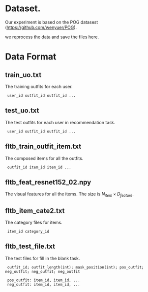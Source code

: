 # Dataset.
Our experiment is based on the POG datasest (https://github.com/wenyuer/POG).

we reprocess the data and save the files here.

# Data Format

## train_uo.txt
The training outfits for each user.
```
 user_id outfit_id outfit_id ...
```

## test_uo.txt
The test outfits for each user in recommendation task.
```
 user_id outfit_id outfit_id ...
```

## fltb_train_outfit_item.txt
The composed items for all the outfits.
```
 outfit_id item_id item_id ...
```

## fltb_feat_resnet152_02.npy
The visual features for all the items. The size is $N_{item}\times D_{feature}$.


## fltb_item_cate2.txt
The category files for items.
```
 item_id category_id
```

## fltb_test_file.txt
The test files for fill in the blank task.
```
 outfit_id; outfit_length(int); mask_position(int); pos_outfit; neg_outfit; neg_outfit; neg_outfit
 
 pos_outfit: item_id, item_id, ...
 neg_outfit: item_id, item_id, ...
```





